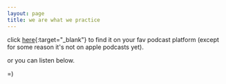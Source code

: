 ```yaml
---
layout: page
title: we are what we practice
---
```


click [here](https://www.buzzsprout.com/2282592/share){:target="_blank"} to find it on your fav podcast platform (except for some reason it's not on apple podcasts yet).

or you can listen below. 

=)

<div id='buzzsprout-large-player'></div><script type='text/javascript' charset='utf-8' src='https://www.buzzsprout.com/2282592.js?container_id=buzzsprout-large-player&player=large'></script>

<!-- <iframe width="100%" height="300" scrolling="no" frameborder="no" allow="autoplay" src="https://w.soundcloud.com/player/?url=https%3A//api.soundcloud.com/playlists/1685083152&color=%23b6d3a5&auto_play=false&hide_related=false&show_comments=true&show_user=true&show_reposts=false&show_teaser=true&visual=true"></iframe><div style="font-size: 10px; color: #cccccc;line-break: anywhere;word-break: normal;overflow: hidden;white-space: nowrap;text-overflow: ellipsis; font-family: Interstate,Lucida Grande,Lucida Sans Unicode,Lucida Sans,Garuda,Verdana,Tahoma,sans-serif;font-weight: 100;"><a href="https://soundcloud.com/lawrence-barriner-ii" title="Lawrence Barriner, II" target="_blank" style="color: #cccccc; text-decoration: none;">Lawrence Barriner, II</a> · <a href="https://soundcloud.com/lawrence-barriner-ii/sets/we-are-what-we-practice" title="Sneak preview: We Are What We Practice" target="_blank" style="color: #cccccc; text-decoration: none;">Sneak preview: We Are What We Practice</a></div> -->